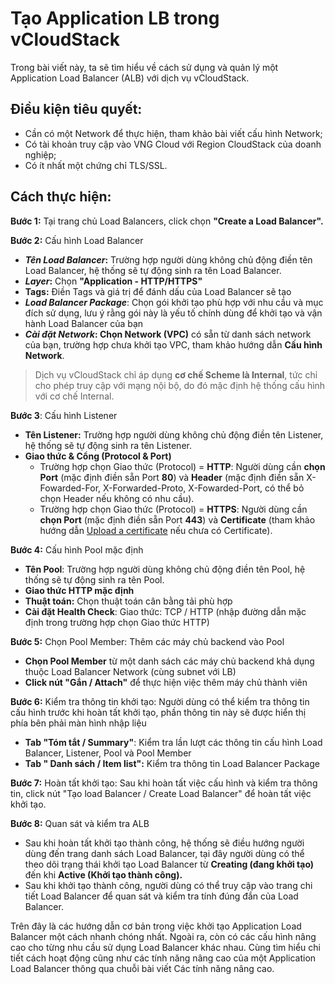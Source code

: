 # Tạo Application LB trong vCloudStack

Trong bài viết này, ta sẽ tìm hiểu về cách sử dụng và quản lý một Application Load Balancer (ALB) với dịch vụ vCloudStack.

## **Điều kiện tiêu quyết:**

* Cần có một Network để thực hiện, tham khảo bài viết cấu hình Network;
* Có tài khoản truy cập vào VNG Cloud với Region CloudStack của doanh nghiệp;
* Có ít nhất một chứng chỉ TLS/SSL.

## **Cách thực hiện:**

**Bước 1:** Tại trang chủ Load Balancers, click chọn **"Create a Load Balancer".**

**Bước 2:** Cấu hình Load Balancer

* _**Tên Load Balancer**_**:** Trường hợp người dùng không chủ động điền tên Load Balancer, hệ thống sẽ tự động sinh ra tên Load Balancer.
* _**Layer**_**:** Chọn **"Application - HTTP/HTTPS"**
* **Tags:** Điền Tags và giá trị để đánh dấu của Load Balancer sẽ tạo
* _**Load Balancer Package**_: Chọn gói khởi tạo phù hợp với nhu cầu và mục đích sử dụng, lưu ý rằng gói này là yếu tố chính dùng để khởi tạo và vận hành Load Balancer của bạn
* _**Cài đặt Network**_**: Chọn Network (VPC)** có sẵn từ danh sách network của bạn, trường hợp chưa khởi tạo VPC, tham khảo hướng dẫn **Cấu hình Network**.

> Dịch vụ vCloudStack chỉ áp dụng **cơ chế Scheme là Internal**, tức chỉ cho phép truy cập với mạng nội bộ, do đó mặc định hệ thống cấu hình với cơ chế Internal.

**Bước 3**: Cấu hình Listener

* **Tên Listener:** Trường hợp người dùng không chủ động điền tên Listener, hệ thống sẽ tự động sinh ra tên Listener.
* **Giao thức & Cổng (Protocol & Port)**
  * Trường hợp chọn Giao thức (Protocol) = **HTTP**: Người dùng cần **chọn Port** (mặc định điền sẵn Port **80**) và **Header** (mặc định điền sẵn X-Fowarded-For, X-Forwarded-Proto, X-Fowarded-Port, có thể bỏ chọn Header nếu không có nhu cầu).
  * Trường hợp chọn Giao thức (Protocol) = **HTTPS**: Người dùng cần **chọn Port** (mặc định điền sẵn Port **443**) và **Certificate** (tham khảo hướng dẫn [Upload a certificate](https://docs.vngcloud.vn/vng-cloud-document/vn/vserver/compute-hcm03-1a/vlb-load-balancer-new-version/application-load-balancer/certificate/upload-a-certificate) nếu chưa có Certificate).

**Bước 4:** Cấu hình Pool mặc định

* **Tên Pool**: Trường hợp người dùng không chủ động điền tên Pool, hệ thống sẽ tự động sinh ra tên Pool.
* **Giao thức HTTP mặc định**
* **Thuật toán:** Chọn thuật toán cân bằng tải phù hợp
* **Cài đặt Health Check**: Giao thức: TCP / HTTP (nhập đường dẫn mặc định trong trường hợp chọn Giao thức HTTP)

**Bước 5:** Chọn Pool Member: Thêm các máy chủ backend vào Pool

* **Chọn Pool Member** từ một danh sách các máy chủ backend khả dụng thuộc Load Balancer Network (cùng subnet với LB)
* **Click nút "Gắn / Attach"** để thực hiện việc thêm máy chủ thành viên

**Bước 6:** Kiểm tra thông tin khởi tạo: Người dùng có thể kiểm tra thông tin cấu hình trước khi hoàn tất khởi tạo, phần thông tin này sẽ được hiển thị phía bên phải màn hình nhập liệu

* **Tab "Tóm tắt / Summary"**: Kiểm tra lần lượt các thông tin cấu hình Load Balancer, Listener, Pool và Pool Member
* **Tab " Danh sách / Item list":** Kiểm tra thông tin Load Balancer Package 

**Bước 7:** Hoàn tất khởi tạo: Sau khi hoàn tất việc cấu hình và kiểm tra thông tin, click nút "Tạo load Balancer / Create Load Balancer" để hoàn tất việc khởi tạo.

**Bước 8:** Quan sát và kiểm tra ALB

* Sau khi hoàn tất khởi tạo thành công, hệ thống sẽ điều hướng người dùng đến trang danh sách Load Balancer, tại đây người dùng có thể theo dõi trạng thái khởi tạo Load Balancer từ **Creating (đang khởi tạo)** đến khi **Active (Khởi tạo thành công).**
* Sau khi khởi tạo thành công, người dùng có thể truy cập vào trang chi tiết Load Balancer để quan sát và kiểm tra tính đúng đắn của Load Balancer.

Trên đây là các hướng dẫn cơ bản trong việc khởi tạo Application Load Balancer một cách nhanh chóng nhất. Ngoài ra, còn có các cấu hình nâng cao cho từng nhu cầu sử dụng Load Balancer khác nhau. Cùng tìm hiểu chi tiết cách hoạt động cũng như các tính năng nâng cao của một Application Load Balancer thông qua chuỗi bài viết Các tính năng nâng cao.

